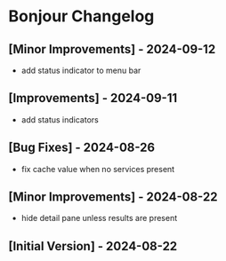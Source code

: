 # Bonjour Changelog

## [Minor Improvements] - 2024-09-12

- add status indicator to menu bar

## [Improvements] - 2024-09-11

- add status indicators

## [Bug Fixes] - 2024-08-26

- fix cache value when no services present

## [Minor Improvements] - 2024-08-22

- hide detail pane unless results are present

## [Initial Version] - 2024-08-22
